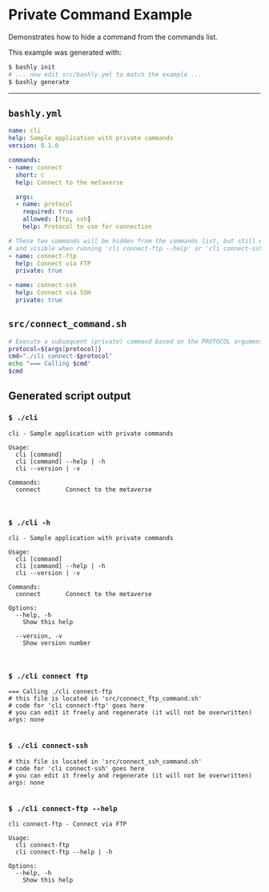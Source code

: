 # Private Command Example

Demonstrates how to hide a command from the commands list.

This example was generated with:

```bash
$ bashly init
# ... now edit src/bashly.yml to match the example ...
$ bashly generate
```

<!-- include: src/connect_command.sh -->

-----

## `bashly.yml`

```yaml
name: cli
help: Sample application with private commands
version: 0.1.0

commands:
- name: connect
  short: c
  help: Connect to the metaverse

  args:
  - name: protocol
    required: true
    allowed: [ftp, ssh]
    help: Protocol to use for connection

# These two commands will be hidden from the commands list, but still executable
# and visible when running 'cli connect-ftp --help' or 'cli connect-ssh --help'
- name: connect-ftp
  help: Connect via FTP
  private: true

- name: connect-ssh
  help: Connect via SSH
  private: true
```

## `src/connect_command.sh`

```bash
# Execute a subsequent (private) command based on the PROTOCOL argument
protocol=${args[protocol]}
cmd="./cli connect-$protocol"
echo "=== Calling $cmd"
$cmd
```


## Generated script output

### `$ ./cli`

```shell
cli - Sample application with private commands

Usage:
  cli [command]
  cli [command] --help | -h
  cli --version | -v

Commands:
  connect       Connect to the metaverse



```

### `$ ./cli -h`

```shell
cli - Sample application with private commands

Usage:
  cli [command]
  cli [command] --help | -h
  cli --version | -v

Commands:
  connect       Connect to the metaverse

Options:
  --help, -h
    Show this help

  --version, -v
    Show version number



```

### `$ ./cli connect ftp`

```shell
=== Calling ./cli connect-ftp
# this file is located in 'src/connect_ftp_command.sh'
# code for 'cli connect-ftp' goes here
# you can edit it freely and regenerate (it will not be overwritten)
args: none


```

### `$ ./cli connect-ssh`

```shell
# this file is located in 'src/connect_ssh_command.sh'
# code for 'cli connect-ssh' goes here
# you can edit it freely and regenerate (it will not be overwritten)
args: none


```

### `$ ./cli connect-ftp --help`

```shell
cli connect-ftp - Connect via FTP

Usage:
  cli connect-ftp
  cli connect-ftp --help | -h

Options:
  --help, -h
    Show this help



```



